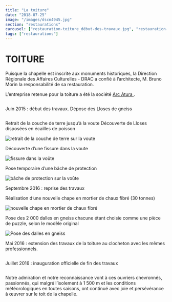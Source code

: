 ```yaml
---
title: "La toiture"
date: "2018-07-25"
image: "/images/dscn4945.jpg"
section: "restaurations"
carousel: ["restauration-toiture_début-des-travaux.jpg", "restauration-toiture_retrait-de-la-couche-de-terre.jpg", "restauration-toiture_fissure-dans-la-voute.jpg", "restauration-toiture_bache-de-protection-sur-la-voute.jpg", "restauration-toiture_nouvelle-chape-en-mortier-de-chaux-fibré.jpg", "restauration-toiture_pose-des-dalles-en-gneiss.jpg", "CLOCHETON-16-mini.jpg", "dsc05410-jpg-mini.jpg"]
tags: ["restaurations"]
---
```


# TOITURE

Puisque la chapelle est inscrite aux monuments historiques, la Direction Régionale des Affaires Culturelles - DRAC a confié à l’architecte, M. Bruno Morin la responsabilité de sa restauration.

L’entreprise retenue pour la toiture a été la société
<a href="http://arc-atura-restaurationdubaticatalan.blogspot.fr/" >
Arc Atura
</a>.

<img
  alt
  src="/images/restauration-toiture_début-des-travaux.jpg"
  class="article-img-small" />

Juin 2015 : début des travaux. Dépose des Lloses de gneiss

<img
  alt
  src="/images/restauration-toiture_debut-des-travaux.jpg"
  class="article-img-small"
/>

Retrait de la couche de terre jusqu’à la voute Découverte de Lloses disposées en écailles de poisson

<img
  alt="retrait de la couche de terre sur la voute"
  src="/images/restauration-toiture_retrait-de-la-couche-de-terre.jpg"
  class="article-img-small"
/>

Découverte d’une fissure dans la voute

<img
  alt="fissure dans la voûte"
  src="/images/restauration-toiture_fissure-dans-la-voute.jpg"
  class="article-img-small"
/>

Pose temporaire d’une bâche de protection

<img
  alt="bâche de protection sur la voûte"
  src="/images/restauration-toiture_bache-de-protection-sur-la-voute.jpg"
  class="article-img-small"
/>

Septembre 2016 : reprise des travaux

Réalisation d’une nouvelle chape en mortier de chaux fibré (30 tonnes)

<img
  alt="nouvelle chape en mortier de chaux fibré"
  src="/images/restauration-toiture_nouvelle-chape-en-mortier-de-chaux-fibré.jpg"
  class="article-img-small"
/>

Pose des 2 000 dalles en gneiss chacune étant choisie comme une pièce de puzzle, selon le modèle original

<img
  alt="Pose des dalles en gneiss"
  src="/images/restauration-toiture_pose-des-dalles-en-gneiss.jpg"
  class="article-img-small"
/>

Mai 2016 : extension des travaux de la toiture au clocheton avec les mêmes professionnels.

<img
  alt
  src="/images/CLOCHETON-16-mini.jpg"
  class="article-img-small"
/>

Juillet 2016 : inauguration officielle de fin des travaux

<img
  alt
  src="/images/dsc05410-jpg-mini.jpg"
  class="article-img-small"
/>

Notre admiration et notre reconnaissance vont à ces ouvriers chevronnés, passionnés, qui malgré l’isolement à 1 500 m et les conditions météorologiques en toutes saisons, ont continué avec joie et persévérance à œuvrer sur le toit de la chapelle.
